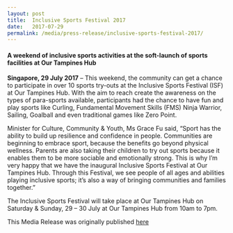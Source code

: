 ```yaml
---
layout: post
title:  Inclusive Sports Festival 2017
date:   2017-07-29
permalink: /media/press-release/inclusive-sports-festival-2017/
---
```



#### A weekend of inclusive sports activities at the soft-launch of sports facilities at Our Tampines Hub

**Singapore, 29 July 2017** – This weekend, the community can get a chance to participate in over 10 sports try-outs at the Inclusive Sports Festival (ISF) at Our Tampines Hub. With the aim to reach create the awareness on the types of para-sports available, participants had the chance to have fun and play sports like Curling, Fundamental Movement Skills (FMS) Ninja Warrior, Sailing, Goalball and even traditional games like Zero Point.

Minister for Culture, Community & Youth, Ms Grace Fu said, “Sport has the ability to build up resilience and confidence in people. Communities are beginning to embrace sport, because the benefits go beyond physical wellness. Parents are also taking their children to try out sports because it enables them to be more sociable and emotionally strong. This is why I’m very happy that we have the inaugural Inclusive Sports Festival at Our Tampines Hub. Through this Festival, we see people of all ages and abilities playing inclusive sports; it’s also a way of bringing communities and families together.”

The Inclusive Sports Festival will take place at Our Tampines Hub on Saturday & Sunday, 29 – 30 July at Our Tampines Hub from 10am to 7pm.

This Media Release was originally published [here](https://www.sportsingapore.gov.sg/Newsroom/Media-Releases/2017/7/Inclusive-Sports-Festival)
